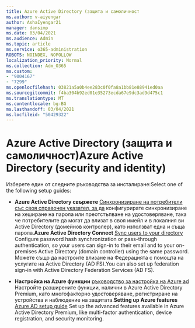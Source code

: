 ```yaml
---
title: Azure Active Directory (защита и самоличност
ms.author: v-aiyengar
author: AshaIyengar21
manager: dansimp
ms.date: 03/04/2021
ms.audience: Admin
ms.topic: article
ms.service: o365-administration
ROBOTS: NOINDEX, NOFOLLOW
localization_priority: Normal
ms.collection: Adm_O365
ms.custom:
- "9004167"
- "7299"
ms.openlocfilehash: 03821a5a0b4ee283c0f0fa8a1bb81e88941ed0aa
ms.sourcegitcommit: f4ba304b92ed01e35273ecda67e9dc3ad9d475c1
ms.translationtype: MT
ms.contentlocale: bg-BG
ms.lasthandoff: 03/04/2021
ms.locfileid: "50429322"
---
```

# <a name="azure-active-directory-security-and-identity"></a><span data-ttu-id="7be81-102">Azure Active Directory (защита и самоличност)</span><span class="sxs-lookup"><span data-stu-id="7be81-102">Azure Active Directory (security and identity)</span></span>

<span data-ttu-id="7be81-103">Изберете един от следните ръководства за инсталиране:</span><span class="sxs-lookup"><span data-stu-id="7be81-103">Select one of the following setup guides:</span></span>

- <span data-ttu-id="7be81-104">**Azure Active Directory свържете** [Синхронизиране на потребители със своя справочен указател, за да](https://go.microsoft.com/fwlink/?linkid=2071310) конфигурирате синхронизиране на хеширане на парола или преотстъпване на удостоверяване, така че потребителите да могат да влизат в своя имейл и в локалния ви Active Directory (домейнов контролер), като използват една и съща парола.</span><span class="sxs-lookup"><span data-stu-id="7be81-104">**Azure Active Directory Connect** [Sync users to your directory](https://go.microsoft.com/fwlink/?linkid=2071310) Configure password hash synchronization or pass-through authentication, so your users can sign-in to their email and to your on-premises Active Directory (domain controller) using the same password.</span></span> <span data-ttu-id="7be81-105">Можете също да настроите влизане на Федерацията с помощта на услугите на Active Directory (AD FS).</span><span class="sxs-lookup"><span data-stu-id="7be81-105">You can also set up federation sign-in with Active Directory Federation Services (AD FS).</span></span>

- <span data-ttu-id="7be81-106">**Настройка на Azure функции** [ръководство за настройка на Azure ad](https://go.microsoft.com/fwlink/?linkid=2134390) Настройте разширените функции, налични в Azure Active Directory Premium, като многофакторно удостоверяване, регистриране на устройства и наблюдение на защитата.</span><span class="sxs-lookup"><span data-stu-id="7be81-106">**Setting up Azure features** [Azure AD setup guide](https://go.microsoft.com/fwlink/?linkid=2134390) Set up the advanced features available in Azure Active Directory Premium, like multi-factor authentication, device registration, and security monitoring.</span></span>
